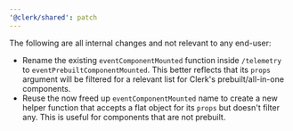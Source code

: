 ```yaml
---
'@clerk/shared': patch
---
```


The following are all internal changes and not relevant to any end-user:

- Rename the existing `eventComponentMounted` function inside `/telemetry` to `eventPrebuiltComponentMounted`. This better reflects that its `props` argument will be filtered for a relevant list for Clerk's prebuilt/all-in-one components.
- Reuse the now freed up `eventComponentMounted` name to create a new helper function that accepts a flat object for its `props` but doesn't filter any. This is useful for components that are not prebuilt.
